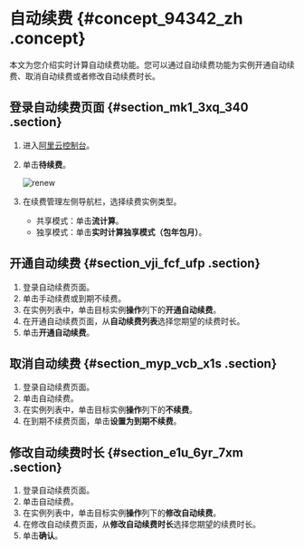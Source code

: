 # 自动续费 {#concept_94342_zh .concept}

本文为您介绍实时计算自动续费功能。您可以通过自动续费功能为实例开通自动续费、取消自动续费或者修改自动续费时长。

## 登录自动续费页面 {#section_mk1_3xq_340 .section}

1.  进入[阿里云控制台](https://home.console.aliyun.com)。
2.  单击**待续费**。

    ![renew](http://static-aliyun-doc.oss-cn-hangzhou.aliyuncs.com/assets/img/40811/156742753221858_zh-CN.png)

3.  在续费管理左侧导航栏，选择续费实例类型。
    -   共享模式：单击**流计算**。
    -   独享模式：单击**实时计算独享模式（包年包月）**。

## 开通自动续费 {#section_vji_fcf_ufp .section}

1.  登录自动续费页面。
2.  单击手动续费或到期不续费。
3.  在实例列表中，单击目标实例**操作**列下的**开通自动续费**。
4.  在开通自动续费页面，从**自动续费列表**选择您期望的续费时长。
5.  单击**开通自动续费**。

## 取消自动续费 {#section_myp_vcb_x1s .section}

1.  登录自动续费页面。
2.  单击自动续费。
3.  在实例列表中，单击目标实例**操作**列下的**不续费**。
4.  在到期不续费页面，单击**设置为到期不续费**。

## 修改自动续费时长 {#section_e1u_6yr_7xm .section}

1.  登录自动续费页面。
2.  单击自动续费。
3.  在实例列表中，单击目标实例**操作**列下的**修改自动续费**。
4.  在修改自动续费页面，从**修改自动续费时长**选择您期望的续费时长。
5.  单击**确认**。

